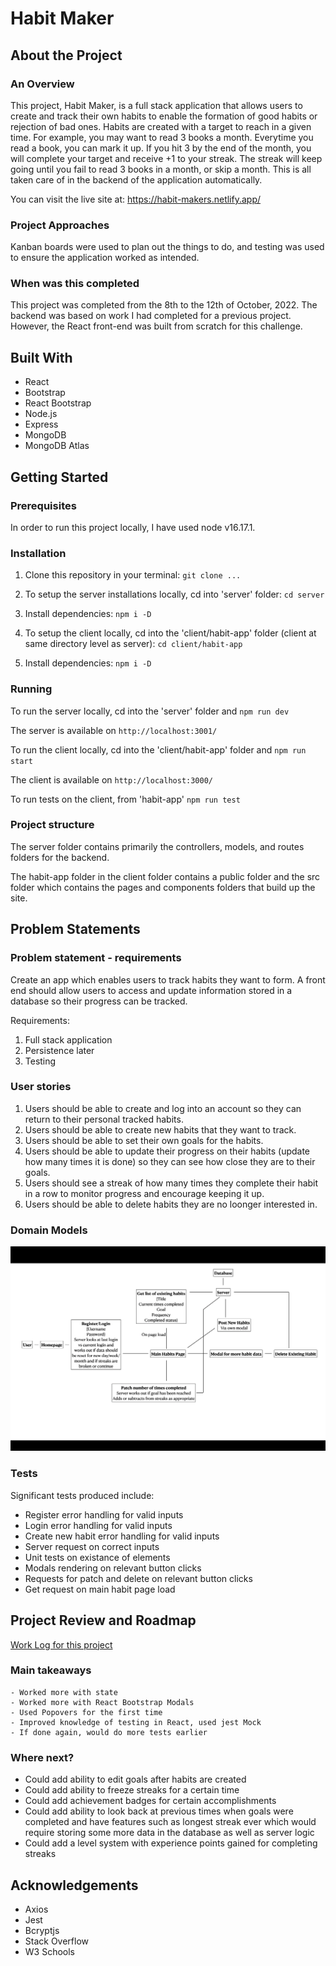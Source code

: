 # Habit Maker

## About the Project

### An Overview

This project, Habit Maker, is a full stack application that allows users to create and track their own habits to enable the formation of good habits or rejection of bad ones. Habits are created with a target to reach in a given time. For example, you may want to read 3 books a month. Everytime you read a book, you can mark it up. If you hit 3 by the end of the month, you will complete your target and receive +1 to your streak. The streak will keep going until you fail to read 3 books in a month, or skip a month. This is all taken care of in the backend of the application automatically.

You can visit the live site at: <a href="https://habit-makers.netlify.app/" target="_blank">https://habit-makers.netlify.app/</a>

### Project Approaches

Kanban boards were used to plan out the things to do, and testing was used to ensure the application worked as intended.

### When was this completed

This project was completed from the 8th to the 12th of October, 2022. The backend was based on work I had completed for a previous project. However, the React front-end was built from scratch for this challenge.

## Built With

- React
- Bootstrap
- React Bootstrap
- Node.js
- Express
- MongoDB
- MongoDB Atlas

## Getting Started

### Prerequisites

In order to run this project locally, I have used node v16.17.1.

### Installation

1. Clone this repository in your terminal: `git clone ...`

2. To setup the server installations locally, cd into 'server' folder: `cd server`

3. Install dependencies: `npm i -D`

4. To setup the client locally, cd into the 'client/habit-app' folder (client at same directory level as server): `cd client/habit-app`

5. Install dependencies: `npm i -D`

### Running

To run the server locally, cd into the 'server' folder and `npm run dev`

The server is available on `http://localhost:3001/`

To run the client locally, cd into the 'client/habit-app' folder and `npm run start`

The client is available on `http://localhost:3000/`

To run tests on the client, from 'habit-app' `npm run test`

### Project structure

The server folder contains primarily the controllers, models, and routes folders for the backend.

The habit-app folder in the client folder contains a public folder and the src folder which contains the pages and components folders that build up the site.

## Problem Statements

### Problem statement - requirements

Create an app which enables users to track habits they want to form. A front end should allow users to access and update information stored in a database so their progress can be tracked.

Requirements:
1. Full stack application
2. Persistence later
3. Testing

### User stories

1. Users should be able to create and log into an account so they can return to their personal tracked habits.
2. Users should be able to create new habits that they want to track.
3. Users should be able to set their own goals for the habits.
4. Users should be able to update their progress on their habits (update how many times it is done) so they can see how close they are to their goals.
5. Users should see a streak of how many times they complete their habit in a row to monitor progress and encourage keeping it up.
6. Users should be able to delete habits they are no loonger interested in.

### Domain Models

![image](./client/habit-app/src/img/Domainmodel.png "Domain model")

### Tests

Significant tests produced include:
- Register error handling for valid inputs
- Login error handling for valid inputs
- Create new habit error handling for valid inputs
- Server request on correct inputs
- Unit tests on existance of elements
- Modals rendering on relevant button clicks
- Requests for patch and delete on relevant button clicks
- Get request on main habit page load

## Project Review and Roadmap

[Work Log for this project](./worklog.md)

### Main takeaways

    - Worked more with state
    - Worked more with React Bootstrap Modals
    - Used Popovers for the first time
    - Improved knowledge of testing in React, used jest Mock
    - If done again, would do more tests earlier

### Where next?

- Could add ability to edit goals after habits are created
- Could add ability to freeze streaks for a certain time
- Could add achievement badges for certain accomplishments
- Could add ability to look back at previous times when goals were completed and have features such as longest streak ever which would require storing some more data in the database as well as server logic
- Could add a level system with experience points gained for completing streaks

## Acknowledgements

- Axios
- Jest
- Bcryptjs
- Stack Overflow
- W3 Schools
